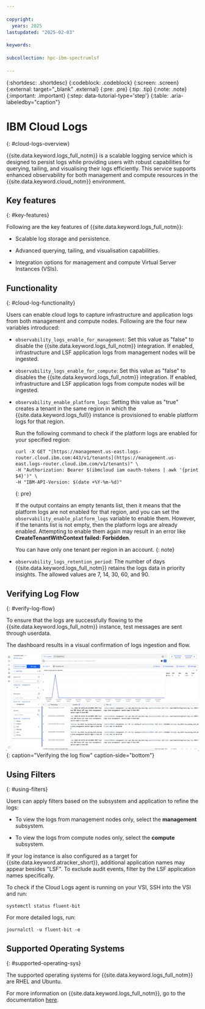 ```yaml
---

copyright:
  years: 2025
lastupdated: "2025-02-03"

keywords: 

subcollection: hpc-ibm-spectrumlsf

---
```


{:shortdesc: .shortdesc}
{:codeblock: .codeblock}
{:screen: .screen}
{:external: target="_blank" .external}
{:pre: .pre}
{:tip: .tip}
{:note: .note}
{:important: .important}
{:step: data-tutorial-type='step'}
{:table: .aria-labeledby="caption"}

# IBM Cloud Logs
{: #cloud-logs-overview}

{{site.data.keyword.logs_full_notm}} is a scalable logging service which is designed to persist logs while providing users with robust capabilities for querying, tailing, and visualising their logs efficiently. This service supports enhanced observability for both management and compute resources in the {{site.data.keyword.cloud_notm}} environment.

## Key features
{: #key-features}

Following are the key features of {{site.data.keyword.logs_full_notm}}:

* Scalable log storage and persistence.

* Advanced querying, tailing, and visualisation capabilities.

* Integration options for management and compute Virtual Server Instances (VSIs).

## Functionality
{: #cloud-log-functionality}

Users can enable cloud logs to capture infrastructure and application logs from both management and compute nodes. Following are the four new variables introduced:

* `observability_logs_enable_for_management`: Set this value as "false" to disable the {{site.data.keyword.logs_full_notm}} integration. If enabled, infrastructure and LSF application logs from management nodes will be ingested.

* `observability_logs_enable_for_compute`: Set this value as "false" to disables the {{site.data.keyword.logs_full_notm}} integration. If enabled, infrastructure and LSF application logs from compute nodes will be ingested.

* `observability_enable_platform_logs`: Setting this value as "true" creates a tenant in the same region in which the {{site.data.keyword.logs_full}} instance is provisioned to enable platform logs for that region.

  Run the following command to check if the platform logs are enabled for your specified region:

    ```
    curl -X GET "[https://management.us-east.logs-router.cloud.ibm.com:443/v1/tenants](https://management.us-east.logs-router.cloud.ibm.com/v1/tenants)" \ 
    -H "Authorization: Bearer $(ibmcloud iam oauth-tokens | awk '{print $4}')" \
    -H "IBM-API-Version: $(date +%Y-%m-%d)"
    ```
    {: pre}

    If the output contains an empty tenants list, then it means that the platform logs are not enabled for that region, and you can set the `observability_enable_platform_logs` variable to enable them. 
    However, if the tenants list is not empty, then the platform logs are already enabled. Attempting to enable them again may result in an error like **CreateTenantWithContext failed: Forbidden**.

    You can have only one tenant per region in an account.
    {: note}

* `observability_logs_retention_period`: The number of days {{site.data.keyword.logs_full_notm}} retains the logs data in priority insights. The allowed values are 7, 14, 30, 60, and 90.

## Verifying Log Flow
{: #verify-log-flow}

To ensure that the logs are successfully flowing to the {{site.data.keyword.logs_full_notm}} instance, test messages are sent through userdata.

The dashboard results in a visual confirmation of logs ingestion and flow.

![Architecture diagram.](images/verifying_log_flow.png "Verifying the log flow"){: caption="Verifying the log flow" caption-side="bottom"}

## Using Filters
{: #using-filters}

Users can apply filters based on the subsystem and application to refine the logs:

* To view the logs from management nodes only, select the **management** subsystem.

* To view the logs from compute nodes only, select the **compute** subsystem.

If your log instance is also configured as a target for {{site.data.keyword.atracker_short}}, additional application names may appear besides "LSF". To exclude audit events, filter by the LSF application names specifically.

To check if the Cloud Logs agent is running on your VSI, SSH into the VSI and run:

`systemctl status fluent-bit`

For more detailed logs, run:

`journalctl -u fluent-bit -e`

## Supported Operating Systems
{: #supported-operating-sys}

The supported operating systems for {{site.data.keyword.logs_full_notm}} are RHEL and Ubuntu.

For more information on {{site.data.keyword.logs_full_notm}}, go to the documentation [here](/docs/cloud-logs?topic=cloud-logs-getting-started).
